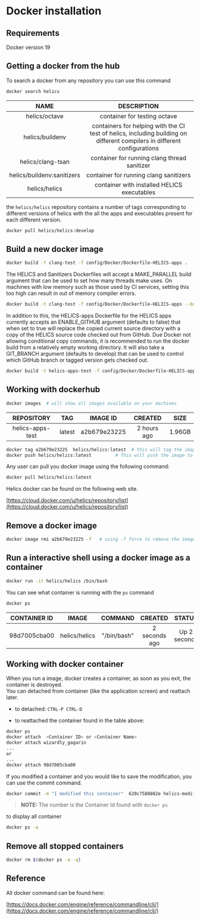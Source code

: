 Docker installation
===================

Requirements
------------
Docker version 19


Getting a docker from the hub
------------------------------

To search a docker from any repository you can use this command

```bash
docker search helics
```
|NAME               |     DESCRIPTION             |
|:-----------------:|:---------------------------:|
|helics/octave|container for testing octave|
|helics/buildenv|containers for helping with the CI test of helics, including building on different compilers in different configurations|
|helics/clang-tsan|container for running clang thread sanitizer|
|helics/buildenv:sanitizers|container for running clang sanitizers|
|helics/helics|container with installed HELICS executables|

the `helics/helics` repository contains a number of tags corresponding to different versions of helics with the all the apps and executables present for each different version.  
```bash
docker pull helics/helics:develop
```


Build a new docker image
------------------------

```bash
docker build -t clang-test -f config/Docker/Dockerfile-HELICS-apps .
```

The HELICS and Sanitizers Dockerfiles will accept a MAKE_PARALLEL build argument that can be used to set how many threads make uses. On machines with low memory such as those used by CI services, setting this too high can result in out of memory compiler errors.

```bash
docker build -t clang-test -f config/Docker/Dockerfile-HELICS-apps --build-arg MAKE_PARALLEL=12 .
```

In addition to this, the HELICS-apps Dockerfile for the HELICS apps currently accepts an ENABLE_GITHUB argument (defaults to false) that when set to true will replace the copied current source directory with a copy of the HELICS source code checked out from GitHub. Due Docker not allowing conditional copy commands, it is recommended to run the docker build from a relatively empty working directory. It will also take a GIT_BRANCH argument (defaults to develop) that can be used to control which GitHub branch or tagged version gets checked out.

```bash
docker build -t helics-apps-test -f config/Docker/Dockerfile-HELICS-apps --build-arg ENABLE_GITHUB=true --build-arg GIT_BRANCH=v2.4.0 .
```

Working with dockerhub
----------------------

```bash
docker images  # will show all images available on your machines
```

|    REPOSITORY            |                 TAG         |       IMAGE ID       |    CREATED        |    SIZE   |
|:------------------------:|:---------------------------:|:--------------------:|:-----------------:|:---------:|
|    helics-apps-test            |                 latest      |       a2b679e23225   |    2 hours ago    |    1.96GB |


```bash
docker tag a2b679e23225  helics/helics:latest  # this will tag the image ID for docker repository helics/helics
docker push helics/helics:latest         # This will push the image to docker hub repository
```


Any user can pull you docker image using the following command:

```bash
docker pull helics/helics:latest
```


Helics docker can be found on the following web site.

  [https://cloud.docker.com/u/helics/repository/list](https://cloud.docker.com/u/helics/repository/list)

Remove a docker image
---------------------

```bash
docker image rmi a2b679e23225 -f   # using -f force to remove the image id
```

Run a interactive shell using a docker image as a container
-----------------------------------------------------------

```bash
docker run -it helics/helics /bin/bash
```

You can see what container is running with the `ps` command

```bash
docker ps
```

|CONTAINER ID    |   IMAGE        |      COMMAND       |     CREATED         |   STATUS        |     PORTS     |         NAMES           |
|:--------------:|:--------------:|:------------------:|:-------------------:|:---------------:|:-------------:|:-----------------------:|
|98d7005cba00    |   helics/helics   |      "/bin/bash"   |     2 seconds ago   |   Up 2 seconds  |      -        |      wizardly_gagarin   |



Working with docker container
-----------------------------

When you run a image, docker creates a container, as soon as you exit, the container is destroyed.   
You can detached from container (like the application screen) and reattach later.  

- to detached:    `CTRL-P CTRL-D`

- to reattached the container found in the table above:
```bash
docker ps
docker attach  <Container ID> or <Container Name>
docker attach wizardly_gagarin
...
or
...
docker attach 98d7005cba00
```


If you modified a container and you would like to save the modification, you can use the commit command.

```bash
docker commit -m "I modified this container"  620c7588882e helics-modified
```

> **NOTE:**   The number is the Container Id found with `docker ps`

to display all container

```bash
docker ps -a
```

Remove all stopped containers
-----------------------------

```bash
docker rm $(docker ps -a -q)
```


Reference
---------

All docker command can be found here:

  [https://docs.docker.com/engine/reference/commandline/cli/](https://docs.docker.com/engine/reference/commandline/cli/)
